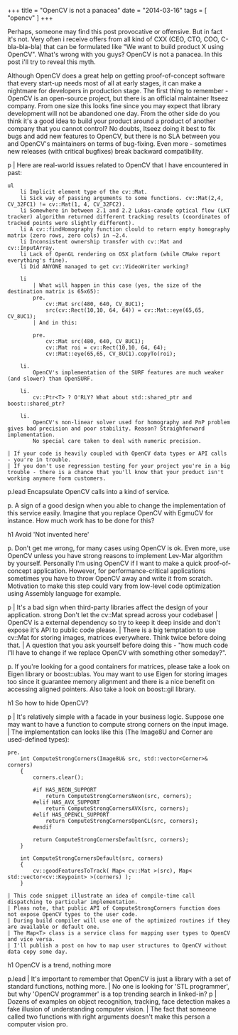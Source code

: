 +++
title =  "OpenCV is not a panacea"
date =  "2014-03-16"
tags =  [ "opencv" ]
+++


Perhaps, someone may find this post provocative or offensive. But in fact it's not. 
Very often i receive offers from all kind of CXX (CEO, CTO, COO, C-bla-bla-bla) that can be formulated like "We want to build product X using OpenCV".
What's wrong with you guys? OpenCV is not a panacea. In this post i'll try to reveal this myth.

Although OpenCV does a great help on getting proof-of-concept software that every start-up needs most of all at early stages, it can make a nightmare for developers in production stage.
The first thing to remember - OpenCV is an open-source project, but there is an official maintainer Itseez company. 
From one size this looks fine since you may expect that library development will not be abandoned one day. 
From the other side do you think it's a good idea to build your product around a product of another company that you cannot control? 
No doubts, Itseez doing it best to fix bugs and add new features to OpenCV, but there is no SLA between you and OpenCV's maintainers on terms of bug-fixing.
Even more - sometimes new releases (with critical bugfixes) break backward compatibility. 

p
    | Here are real-world issues related to OpenCV that I have encountered in past:

    ul
        li Implicit element type of the cv::Mat.
        li Sick way of passing arguments to some functions. cv::Mat(2,4, CV_32FC1) != cv::Mat(1, 4, CV_32FC2).        
        li Somewhere in between 2.1 and 2.2 Lukas-canade optical flow (LKT tracker) algorithm returned different tracking results (coordinates of tracked points were slightly different).
        li A cv::findHomography function clould to return empty homography matrix (zero rows, zero cols) in ~2.4. 
        li Inconsistent ownership transfer with cv::Mat and cv::InputArray.
        li Lack of OpenGL rendering on OSX platform (while CMake report everything's fine).
        li Did ANYONE managed to get cv::VideoWriter working?

        li 
            | What will happen in this case (yes, the size of the destination matrix is 65x65):
            pre.
                cv::Mat src(480, 640, CV_8UC1);
                src(cv::Rect(10,10, 64, 64)) = cv::Mat::eye(65,65, CV_8UC1);
            | And in this:

            pre.
                cv::Mat src(480, 640, CV_8UC1);
                cv::Mat roi = cv::Rect(10,10, 64, 64);
                cv::Mat::eye(65,65, CV_8UC1).copyTo(roi);

        li.
            OpenCV's implementation of the SURF features are much weaker (and slower) than OpenSURF.

        li.
            cv::Ptr<T> ? O'RLY? What about std::shared_ptr and boost::shared_ptr?

        li.
            OpenCV's non-linear solver used for homography and PnP problem gives bad precision and poor stability. Reason? Straighforward implementation. 
            No special care taken to deal with numeric precision. 

    | If your code is heavily coupled with OpenCV data types or API calls - you're in trouble. 
    | If you don't use regression testing for your project you're in a big trouble - there is a chance that you'll know that your product isn't working anymore form customers.

p.lead Encapsulate OpenCV calls into a kind of service.

p.
    A sign of a good design when you able to change the implementation of this service easily. 
    Imagine that you replace OpenCV with EgmuCV for instance. How much work has to be done for this? 

h1 Avoid 'Not invented here' 

p.
    Don't get me wrong, for many cases using OpenCV is ok. Even more, use OpenCV unless you have strong reasons to implement Lev-Mar algorithm by yourself.
    Personally I'm using OpenCV if I want to make a quick proof-of-concept application. 
    However, for performance-critical applications sometimes you have to throw OpenCV away and write it from scratch. 
    Motivation to make this step could vary from low-level code optimization using Assembly language for example.

p
    | It's a bad sign when third-party libraries affect the design of your application. 
    strong Don't let the cv::Mat spread across your codebase! 
    | OpenCV is a external dependency so try to keep it deep inside and don't expose it's API to public code please. 
    | There is a big temptation to use cv::Mat for storing images, matrices everywhere. Think twice before doing that. 
    | A question that you ask yourself before doing this - "how much code I'll have to change if we replace OpenCV with something other someday?".


p.
    If you're looking for a good containers for matrices, please take a look on Eigen library or boost::ublas. 
    You may want to use Eigen for storing images too since it guarantee memory alignment and there is a nice benefit on accessing aligned pointers.
    Also take a look on boost::gil library.

h1 So how to hide OpenCV?

p
    | It's relatively simple with a facade in your business logic. Suppose one may want to have a function to compute strong corners on the input image. 
    | The implementation can looks like this (The Image8U and Corner are used-defined types):

    pre.
        int ComputeStrongCorners(Image8U& src, std::vector<Corner>& corners)
        {
            corners.clear();

            #if HAS_NEON_SUPPORT
                return ComputeStrongCornersNeon(src, corners);
            #elif HAS_AVX_SUPPORT 
                return ComputeStrongCornersAVX(src, corners);
            #elif HAS_OPENCL_SUPPORT
                return ComputeStrongCornersOpenCL(src, corners);        
            #endif

            return ComputeStrongCornersDefault(src, corners);
        }

        int ComputeStrongCornersDefault(src, corners)
        {
            cv::goodFeaturesToTrack( Map< cv::Mat >(src), Map< std::vector<cv::Keypoint> >(corners) );
        }

    | This code snippet illustrate an idea of compile-time call dispatching to particular implementation. 
    | Pleas note, that public API of ComputeStrongCorners function does not expose OpenCV types to the user code. 
    | During build compiler will use one of the optimized routines if they are available or default one. 
    | The Map<T> class is a service class for mapping user types to OpenCV and vice versa. 
    | I'll publish a post on how to map user structures to OpenCV without data copy some day.

h1 OpenCV is a trend, nothing more

p.lead
    | It's important to remember that OpenCV is just a library with a set of standard functions, nothing more. 
    | No one is looking for 'STL programmer', but why 'OpenCV programmer' is a top trending search in linked-in?
p
    | Dozens of examples on object recognition, tracking, face detection makes a fake illusion of understanding computer vision. 
    | The fact that someone called two functions with right arguments doesn't make this person a computer vision pro.

